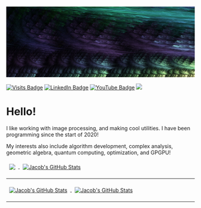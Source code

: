 [![Jacob's GitHub Banner](./assets/banner.png)](https://www.deviantart.com/ahhhh6980)

[![Visits Badge](https://badges.pufler.dev/visits/ahhhh6980/ahhhh6980?style=for-the-badge&color=675b9e)](https://github.com/ahhhh6980/ahhhh6980/)
[![LinkedIn Badge](https://img.shields.io/badge/LinkedIn-Profile-informational?style=for-the-badge&logo=linkedin&logoColor=white&color=675b9e)](https://www.linkedin.com/in/jacob-berube-37b0b51b1/)
[![YouTube Badge](https://img.shields.io/badge/Youtube-Profile-informational?style=for-the-badge&logo=youtube&logoColor=white&color=675b9e)](https://www.youtube.com/channel/UC0CgBIwl-0xGhgEo151V4ew)
![](https://dcbadge.vercel.app/api/shield/882817497059967016)

# Hello!
I like working with image processing, and making cool utilities.
I have been programming since the start of 2020!

My interests also include algorithm development, complex analysis, geometric algebra, quantum computing, optimization, and GPGPU!

<a href="https://github.com/ahhhh6980">
  <img align="center" style="margin:0.5rem" src="https://github-readme-stats.vercel.app/api/top-langs?username=ahhhh6980&theme=tokyonight&hide_border=true&hide=html,css/??" />
</a>

<a href="https://github.com/ahhhh6980">
  <img align="center" style="margin:0.5rem" src="https://github-readme-stats.vercel.app/api?username=ahhhh6980&show_icons=true&theme=tokyonight&line_height=27&hide_border=true&hide=html,css/??" alt="Jacob's GitHub Stats" />
</a>

---

<a href="https://github.com/ahhhh6980">
  <img align="center" style="margin:0.5rem" src="https://projecteuler.net/profile/ahhhh6980.png" alt="Jacob's GitHub Stats" />
</a>

<a href="https://ko-fi.com/T6T55DUPL">
  <img align="center" style="margin:0.5rem" src="https://ko-fi.com/img/githubbutton_sm.svg" alt="Jacob's GitHub Stats" />
</a>

---
